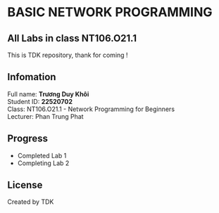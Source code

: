 # BASIC NETWORK PROGRAMMING
## All Labs in class NT106.O21.1

This is TDK repository, thank for coming ! 

## Infomation
Full name: **Trương Duy Khôi**  
Student ID: **22520702**  
Class: NT106.O21.1 - Network Programming for Beginners  
Lecturer: Phan Trung Phat  

## Progress
 - Completed Lab 1
 - Completing Lab 2

## License
Created by TDK
